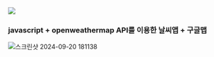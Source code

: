 <img src="https://capsule-render.vercel.app/api?type=egg&height=100&color=gradient&text=Weather%20Application&fontSize=50">

### javascript + openweathermap API를 이용한 날씨앱 + 구글맵
![스크린샷 2024-09-20 181138](https://github.com/user-attachments/assets/9c5b555c-4178-4e42-95f0-6a1adef0dc02)
      
   

